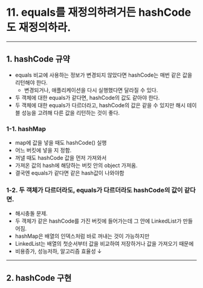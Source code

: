# 11. equals를 재정의하려거든 hashCode도 재정의하라.

---

## 1. hashCode 규약
- equals 비교에 사용하는 정보가 변경되지 않았다면 hashCode는 매번 같은 값을 리턴해야 한다.
  - 변경되거나, 애플리케이션을 다시 실행했다면 달라질 수 있다.
- 두 객체에 대한 equals가 같다면, hashCode의 값도 같아야 한다.
- 두 객체에 대한 equals가 다르더라고, hashCode의 값은 같을 수 있지만 해시 테이블 성능을 고려해 다른 값을 리턴하는 것이 좋다.

### 1-1. hashMap
- map에 값을 넣을 때도 hashCode() 실행
- 어느 버킷에 넣을 지 정함.
- 꺼낼 때도 hashCode 값을 먼저 가져와서
- 가져온 값의 hash에 해당하는 버킷 안의 object 가져옴.
- 결국엔 equals가 같다면 같은 hash값이 나와야함

### 1-2. 두 객체가 다르더라도, equals가 다르더라도 hashCode의 값이 같다면.
- 해시충돌 문제.
- 두 객체가 같은 hashCode를 가진 버킷에 들어가는데 그 안에 LinkedList가 만들어짐.
- hashMap은 배열의 인덱스처럼 바로 꺼내는 것이 가능하지만
- LinkedList는 배열의 첫순서부터 값을 비교하여 저장하거나 값을 가져오기 때문에 
- 비용증가, 성능저하, 알고리즘 효율성 ↓

---

## 2. hashCode 구현

